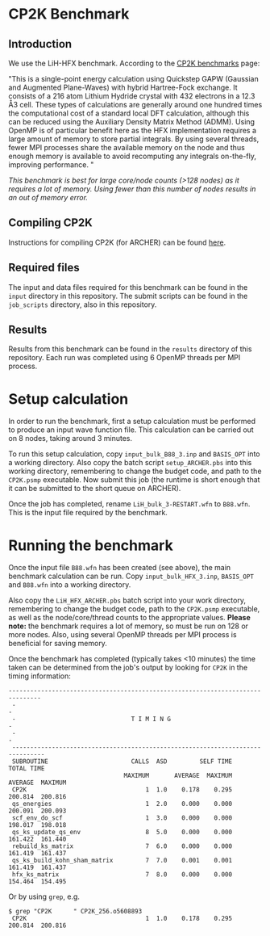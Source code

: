 # CP2K Benchmark

## Introduction

We use the LiH-HFX benchmark. According to the [CP2K benchmarks](https://www.cp2k.org/performance) page:

"This is a single-point energy calculation using Quickstep GAPW (Gaussian and Augmented Plane-Waves) with hybrid Hartree-Fock exchange. It consists of a 216 atom Lithium Hydride crystal with 432 electrons in a 12.3 Å3 cell. These types of calculations are generally around one hundred times the computational cost of a standard local DFT calculation, although this can be reduced using the Auxiliary Density Matrix Method (ADMM). Using OpenMP is of particular benefit here as the HFX implementation requires a large amount of memory to store partial integrals. By using several threads, fewer MPI processes share the available memory on the node and thus enough memory is available to avoid recomputing any integrals on-the-fly, improving performance. "

_This benchmark is best for large core/node counts (>128 nodes) as it requires a lot of memory. Using fewer than this number of nodes results in an out of memory error._

## Compiling CP2K
Instructions for compiling CP2K (for ARCHER) can be found [here](https://github.com/hpc-uk/build-instructions/blob/master/CP2K/CP2K_6.1_ARCHER.md).


## Required files
The input and data files required for this benchmark can be found in the `input` directory in this repository. The submit scripts can be found in the `job_scripts` directory, also in this repository.

## Results
Results from this benchmark can be found in the `results` directory of this repository. Each run was completed using 6 OpenMP threads per MPI process.



# Setup calculation

In order to run the benchmark, first a setup calculation must be performed to produce an input wave function file. This calculation can be carried out on 8 nodes, taking around 3 minutes.

To run this setup calculation, copy `input_bulk_B88_3.inp` and `BASIS_OPT` into a working directory. Also copy the batch script `setup_ARCHER.pbs` into this working directory, remembering to change the budget code, and path to the `CP2K.psmp` executable. Now submit this job (the runtime is short enough that it can be submitted to the short queue on ARCHER).

Once the job has completed, rename `LiH_bulk_3-RESTART.wfn` to `B88.wfn`. This is the input file required by the benchmark.


# Running the benchmark
Once the input file `B88.wfn` has been created (see above), the main benchmark calculation can be run. Copy `input_bulk_HFX_3.inp`, `BASIS_OPT` and `B88.wfn` into a working directory.

Also copy the `LiH_HFX_ARCHER.pbs` batch script into your work directory, remembering to change the budget code, path to the `CP2K.psmp` executable, as well as the node/core/thread counts to the appropriate values. __Please note:__ the benchmark requires a lot of memory, so must be run on 128 or more nodes. Also, using several OpenMP threads per MPI process is beneficial for saving memory.

Once the benchmark has completed (typically takes <10 minutes) the time taken can be determined from the job's output by looking for `CP2K` in the timing information:

```
-------------------------------------------------------------------------------
 -                                                                             -
 -                                T I M I N G                                  -
 -                                                                             -
 -------------------------------------------------------------------------------
 SUBROUTINE                       CALLS  ASD         SELF TIME        TOTAL TIME
                                MAXIMUM       AVERAGE  MAXIMUM  AVERAGE  MAXIMUM
 CP2K                                 1  1.0    0.178    0.295  200.814  200.816
 qs_energies                          1  2.0    0.000    0.000  200.091  200.093
 scf_env_do_scf                       1  3.0    0.000    0.000  198.017  198.018
 qs_ks_update_qs_env                  8  5.0    0.000    0.000  161.422  161.440
 rebuild_ks_matrix                    7  6.0    0.000    0.000  161.419  161.437
 qs_ks_build_kohn_sham_matrix         7  7.0    0.001    0.001  161.419  161.437
 hfx_ks_matrix                        7  8.0    0.000    0.000  154.464  154.495
```
Or by using `grep`, e.g.

```
$ grep "CP2K      " CP2K_256.o5608893
 CP2K                                 1  1.0    0.178    0.295  200.814  200.816
```
